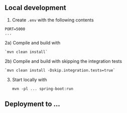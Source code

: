 # 

## Local development

1) Create `.env` with the following contents

```
PORT=5000
...
```

2a) Compile and build with

    `mvn clean install`
    
2b) Compile and build with skipping the integration tests

    `mvn clean install -Dskip.integration.tests=true`

3) Start locally with

    `mvn -pl ... spring-boot:run`

## Deployment to ...

